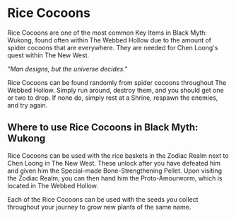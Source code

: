 # Rice Cocoons

Rice Cocoons are one of the most common Key Items in Black Myth: Wukong, found often within The Webbed Hollow due to the amount of spider cocoons that are everywhere. They are needed for Chen Loong's quest within The New West. 

_"Man designs, but the universe decides."_  

Rice Cocoons can be found randomly from spider cocoons throughout The Webbed Hollow. Simply run around, destroy them, and you should get one or two to drop. If none do, simply rest at a Shrine, respawn the enemies, and try again. 

## Where to use Rice Cocoons in Black Myth: Wukong

Rice Cocoons can be used with the rice baskets in the Zodiac Realm next to Chen Loong in The New West. These unlock after you have defeated him and given him the Special-made Bone-Strengthening Pellet. Upon visiting the Zodiac Realm, you can then hand him the Proto-Amourworm, which is located in The Webbed Hollow. 

Each of the Rice Cocoons can be used with the seeds you collect throughout your journey to grow new plants of the same name. 
